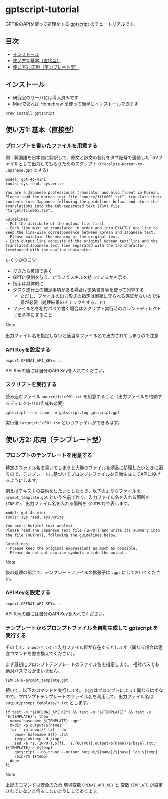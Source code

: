 # gptscript-tutorial

GPT系のAPIを使って処理をする [gptscript](https://github.com/gptscript-ai/gptscript) のチュートリアルです。

## 目次
- [インストール](#インストール)
- [使い方1: 基本（直接型）](#使い方1-基本直接型)
- [使い方2: 応用（テンプレート型）](#使い方2-応用テンプレート型)

## インストール
- 研究室のサーバには導入済みです
- Macであれば [Homebrew](https://brew.sh/ja/) を使って簡単にインストールできます
```
brew install gptscript
```

## 使い方1: 基本（直接型）
### プロンプトを書いたファイルを用意する
例：韓国語を日本語に翻訳して、原文と訳文の各行をタブ記号で連結したTSVファイルとして出力してもらうためのスクリプト (`translate-Korean-to-Japanese.gpt` とする)
```
model: gpt-4o-mini
tools: sys.read, sys.write

You are a Japanese professional translator and also fluent in Korean.
Please read the Korean text file "source/file001.txt", translate their contents into Japanese following the guidelines below, and store the translations into the tab-separated text (TSV) file "target/file001.tsv".

Guidelines:
- Put the attribute of the output file first.
- Each line must be translated in order and into EXACTLY one line to keep the line-wise correspondence between Korean and Japanese text.
- Please maintain the meaning of the original text.
- Each output line consists of the original Korean text line and the translated Japanese text line separated with the tab character, terminated with the newline characater.
```

いくつかのコツ
- できたら英語で書く
- GPTに役割を与え、どういうスキルを持っているかを示す
- 指示は具体的に
- タスク遂行上の補足事項がある場合は箇条書き等を使って列挙する
  - ただし、ファイルの出力形式の指定は厳密に守られる保証がないので注意が必要（処理結果のチェックをすること）
- ファイル名を相対パスで書く場合はスクリプト実行時のカレントディレクトリを基準にすること

>[!NOTE]
>出力ファイル名を指定しないと適当なファイル名で出力されてしまうので注意

### API Keyを設定する
```
export OPENAI_API_KEY=...
```
API Keyの値には自分のAPI Keyを入れてください。

### スクリプトを実行する
読み込むファイル `source/file001.txt` を用意すること（出力ファイルを格納するディレクトリの作成も必要）
```
gptscript --no-trunc -o gptscript.log gptscript.gpt
```
実行後 `target/file001.tsv` というファイルができるはず。


## 使い方2: 応用（テンプレート型）
### プロンプトのテンプレートを用意する
特定のファイル名を書いてしまうと大量のファイルを順番に処理したいときに困るので、テンプレートに基づいてプロンプトファイルを自動生成してAPIに投げるようにします。

例えばテキストの要約をしたいとしたとき、以下のようなファイルを `prompt_template.gpt` という名前で作り、入力ファイル名を入れる箇所を `{INPUT}`、出力ファイル名を入れる箇所を `{OUTPUT}`で表します。
```
model: gpt-4o-mini
tools: sys.read, sys.write

You are a helpful text analyst.
Please read the Japanese text file {INPUT} and write its summary into the file {OUTPUT}, following the guidelines below.

Guidelines:
- Please keep the original expressions as much as possible.
- Please do not put newline symbols inside the output.
```
>[!NOTE]
>後の処理の都合で、テンプレートファイルの拡張子は `.gpt` にしておいてください。

### API Keyを設定する
```
export OPENAI_API_KEY=...
```
API Keyの値には自分のAPI Keyを入れてください。

### テンプレートからプロンプトファイルを自動生成して gptscript を実行する
その上で、`input/*.txt` に入力ファイル群が存在するとします（異なる場合は適宜コマンドを書き換えてください）。

まず最初にプロンプトテンプレートのファイル名を指定します。
相対パスでも絶対パスでもかまいません。
```
TEMPLATE=prompt_template.gpt
```

続いて、以下のコマンドを実行します。
出力はプロンプトによって異なるはずなので、プロンプトテンプレートのファイル名を利用して、出力ファイル名は `output/prompt_template/*.txt` とします。
```
if test -n "${OPENAI_API_KEY} && test -n "${TEMPLATE}" && test -s "${TEMPLATE}"; then
  name=`basename ${TEMPLATE} .gpt`
  mkdir -p output/${name}
  for f in input/*.txt ; do
    base=`basename ${f} .txt
    temp=`mktemp -d /tmp`
    sed -e "s,{INPUT},${f},; s,{OUTPUT},output/${name}/${base}.txt," ${TEMPLATE} > ${temp}
    gptscript --no-trunc --output output/${name}/${base}.log ${temp}
    /bin/rm ${temp}
  done
fi
```

>[!NOTE]
>上記のコマンドは安全のため 環境変数 `OPENAI_API_KEY` と 変数 `TEMPLATE` が設定されていないと何もしないようにしてあります。
